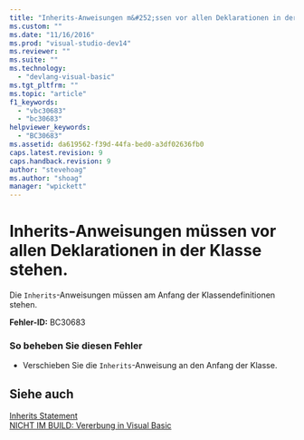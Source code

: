 ```yaml
---
title: "Inherits-Anweisungen m&#252;ssen vor allen Deklarationen in der Klasse stehen. | Microsoft Docs"
ms.custom: ""
ms.date: "11/16/2016"
ms.prod: "visual-studio-dev14"
ms.reviewer: ""
ms.suite: ""
ms.technology: 
  - "devlang-visual-basic"
ms.tgt_pltfrm: ""
ms.topic: "article"
f1_keywords: 
  - "vbc30683"
  - "bc30683"
helpviewer_keywords: 
  - "BC30683"
ms.assetid: da619562-f39d-44fa-bed0-a3df02636fb0
caps.latest.revision: 9
caps.handback.revision: 9
author: "stevehoag"
ms.author: "shoag"
manager: "wpickett"
---
```

# Inherits-Anweisungen m&#252;ssen vor allen Deklarationen in der Klasse stehen.
Die `Inherits`\-Anweisungen müssen am Anfang der Klassendefinitionen stehen.  
  
 **Fehler\-ID:** BC30683  
  
### So beheben Sie diesen Fehler  
  
-   Verschieben Sie die `Inherits`\-Anweisung an den Anfang der Klasse.  
  
## Siehe auch  
 [Inherits Statement](../../visual-basic/language-reference/statements/inherits-statement.md)   
 [NICHT IM BUILD: Vererbung in Visual Basic](http://msdn.microsoft.com/de-de/e5e6e240-ed31-4657-820c-079b7c79313c)